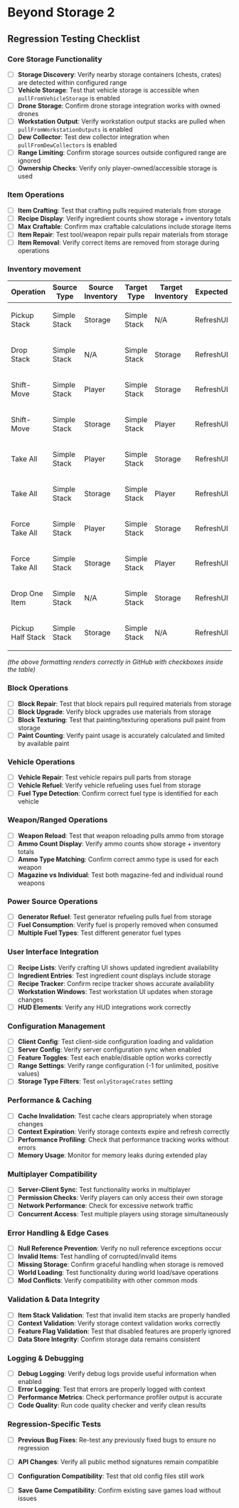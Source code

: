 # Beyond Storage 2

## Regression Testing Checklist

### Core Storage Functionality
- [ ] **Storage Discovery**: Verify nearby storage containers (chests, crates) are detected within configured range
- [ ] **Vehicle Storage**: Test that vehicle storage is accessible when `pullFromVehicleStorage` is enabled
- [ ] **Drone Storage**: Confirm drone storage integration works with owned drones
- [ ] **Workstation Output**: Verify workstation output stacks are pulled when `pullFromWorkstationOutputs` is enabled
- [ ] **Dew Collector**: Test dew collector integration when `pullFromDewCollectors` is enabled
- [ ] **Range Limiting**: Confirm storage sources outside configured range are ignored
- [ ] **Ownership Checks**: Verify only player-owned/accessible storage is used

### Item Operations
- [ ] **Item Crafting**: Test that crafting pulls required materials from storage
- [ ] **Recipe Display**: Verify ingredient counts show storage + inventory totals
- [ ] **Max Craftable**: Confirm max craftable calculations include storage items
- [ ] **Item Repair**: Test tool/weapon repair pulls repair materials from storage
- [ ] **Item Removal**: Verify correct items are removed from storage during operations

### Inventory movement
| Operation         | Source Type  | Source Inventory | Target Type  | Target Inventory | Expected  | Pass?                      |
|-------------------|--------------|------------------|--------------|------------------|-----------|:--------------------------:|
| Pickup Stack      | Simple Stack | Storage          | Simple Stack | N/A              | RefreshUI | <ul><li> - [ ] </li></ul>  |
| Drop Stack        | Simple Stack | N/A              | Simple Stack | Storage          | RefreshUI | <ul><li> - [ ] </li></ul>  |
| Shift-Move        | Simple Stack | Player           | Simple Stack | Storage          | RefreshUI | <ul><li> - [ ] </li></ul>  |
| Shift-Move        | Simple Stack | Storage          | Simple Stack | Player           | RefreshUI | <ul><li> - [ ] </li></ul>  |
| Take All          | Simple Stack | Player           | Simple Stack | Storage          | RefreshUI | <ul><li> - [ ] </li></ul>  |
| Take All          | Simple Stack | Storage          | Simple Stack | Player           | RefreshUI | <ul><li> - [ ] </li></ul>  |
| Force Take All    | Simple Stack | Player           | Simple Stack | Storage          | RefreshUI | <ul><li> - [ ] </li></ul>  |
| Force Take All    | Simple Stack | Storage          | Simple Stack | Player           | RefreshUI | <ul><li> - [ ] </li></ul>  |
| Drop One Item     | Simple Stack | N/A              | Simple Stack | Storage          | RefreshUI | <ul><li> - [ ] </li></ul>  |
| Pickup Half Stack | Simple Stack | Storage          | Simple Stack | N/A              | RefreshUI | <ul><li> - [ ] </li></ul>  |

_(the above formatting renders correctly in GitHub with checkboxes inside the table)_

### Block Operations  
- [ ] **Block Repair**: Test that block repairs pull required materials from storage
- [ ] **Block Upgrade**: Verify block upgrades use materials from storage
- [ ] **Block Texturing**: Test that painting/texturing operations pull paint from storage
- [ ] **Paint Counting**: Verify paint usage is accurately calculated and limited by available paint

### Vehicle Operations
- [ ] **Vehicle Repair**: Test vehicle repairs pull parts from storage
- [ ] **Vehicle Refuel**: Verify vehicle refueling uses fuel from storage
- [ ] **Fuel Type Detection**: Confirm correct fuel type is identified for each vehicle

### Weapon/Ranged Operations
- [ ] **Weapon Reload**: Test that weapon reloading pulls ammo from storage
- [ ] **Ammo Count Display**: Verify ammo counts show storage + inventory totals
- [ ] **Ammo Type Matching**: Confirm correct ammo type is used for each weapon
- [ ] **Magazine vs Individual**: Test both magazine-fed and individual round weapons

### Power Source Operations
- [ ] **Generator Refuel**: Test generator refueling pulls fuel from storage
- [ ] **Fuel Consumption**: Verify fuel is properly removed when consumed
- [ ] **Multiple Fuel Types**: Test different generator fuel types

### User Interface Integration
- [ ] **Recipe Lists**: Verify crafting UI shows updated ingredient availability
- [ ] **Ingredient Entries**: Test ingredient count displays include storage
- [ ] **Recipe Tracker**: Confirm recipe tracker shows accurate availability
- [ ] **Workstation Windows**: Test workstation UI updates when storage changes
- [ ] **HUD Elements**: Verify any HUD integrations work correctly

### Configuration Management
- [ ] **Client Config**: Test client-side configuration loading and validation
- [ ] **Server Config**: Verify server configuration sync when enabled
- [ ] **Feature Toggles**: Test each enable/disable option works correctly
- [ ] **Range Settings**: Verify range configuration (-1 for unlimited, positive values)
- [ ] **Storage Type Filters**: Test `onlyStorageCrates` setting

### Performance & Caching
- [ ] **Cache Invalidation**: Test cache clears appropriately when storage changes
- [ ] **Context Expiration**: Verify storage contexts expire and refresh correctly
- [ ] **Performance Profiling**: Check that performance tracking works without errors
- [ ] **Memory Usage**: Monitor for memory leaks during extended play

### Multiplayer Compatibility
- [ ] **Server-Client Sync**: Test functionality works in multiplayer
- [ ] **Permission Checks**: Verify players can only access their own storage
- [ ] **Network Performance**: Check for excessive network traffic
- [ ] **Concurrent Access**: Test multiple players using storage simultaneously

### Error Handling & Edge Cases
- [ ] **Null Reference Prevention**: Verify no null reference exceptions occur
- [ ] **Invalid Items**: Test handling of corrupted/invalid items
- [ ] **Missing Storage**: Confirm graceful handling when storage is removed
- [ ] **World Loading**: Test functionality during world load/save operations
- [ ] **Mod Conflicts**: Verify compatibility with other common mods

### Validation & Data Integrity
- [ ] **Item Stack Validation**: Test that invalid item stacks are properly handled
- [ ] **Context Validation**: Verify storage context validation works correctly
- [ ] **Feature Flag Validation**: Test that disabled features are properly ignored
- [ ] **Data Store Integrity**: Confirm storage data remains consistent

### Logging & Debugging
- [ ] **Debug Logging**: Verify debug logs provide useful information when enabled
- [ ] **Error Logging**: Test that errors are properly logged with context
- [ ] **Performance Metrics**: Check performance profiler output is accurate
- [ ] **Code Quality**: Run code quality checker and verify clean results

### Regression-Specific Tests
- [ ] **Previous Bug Fixes**: Re-test any previously fixed bugs to ensure no regression
- [ ] **API Changes**: Verify all public method signatures remain compatible
- [ ] **Configuration Compatibility**: Test that old config files still work
- [ ] **Save Game Compatibility**: Confirm existing save games load without issues

